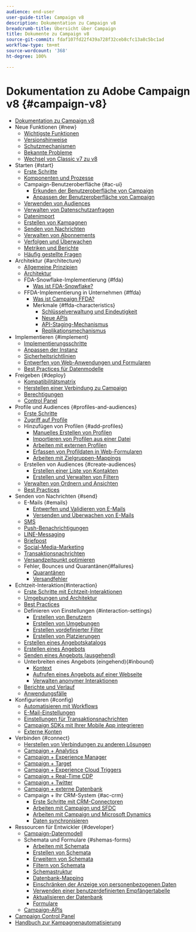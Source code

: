 ```yaml
---
audience: end-user
user-guide-title: Campaign v8
description: Dokumentation zu Campaign v8
breadcrumb-title: Übersicht über Campaign
title: Dokumente zu Campaign v8
source-git-commit: fdaf107fd22f439a728f32ceb8cfc13a8c5bc1ad
workflow-type: tm+mt
source-wordcount: '368'
ht-degree: 100%

---
```



# Dokumentation zu Adobe Campaign v8 {#campaign-v8}

+ [Dokumentation zu Campaign v8](campaign-home.md)
+ Neue Funktionen {#new}
   + [Wichtigste Funktionen](start/whats-new.md)
   + [Versionshinweise](start/release-notes.md)
   + [Schutzmechanismen](start/ac-guardrails.md)
   + [Bekannte Probleme](start/known-issues.md)
   + [Wechsel von Classic v7 zu v8](start/v7-to-v8.md)
+ Starten {#start}
   + [Erste Schritte](start/get-started.md)
   + [Komponenten und Prozesse](start/ac-components.md)
   + Campaign-Benutzeroberfläche {#ac-ui}
      + [Erkunden der Benutzeroberfläche von Campaign](start/campaign-ui.md)
      + [Anpassen der Benutzeroberfläche von Campaign](start/customize-ui.md)
   + [Verwenden von Audiences](start/audiences.md)
   + [Verwalten von Datenschutzanfragen](start/privacy.md)
   + [Datenimport](start/import.md)
   + [Erstellen von Kampagnen](start/campaigns.md)
   + [Senden von Nachrichten](start/create-message.md)
   + [Verwalten von Abonnements](start/subscriptions.md)
   + [Verfolgen und Überwachen](start/tracking.md)
   + [Metriken und Berichte](start/reporting.md)
   + [Häufig gestellte Fragen](start/campaign-faq.md)
+ Architektur {#architecture}
   + [Allgemeine Prinzipien](architecture/general-architecture.md)
   + [Architektur](architecture/architecture.md)
   + FDA-Snowflake-Implementierung {#fda}
      + [Was ist FDA-Snowflake?](architecture/fda-deployment.md)
   + FFDA-Implementierung in Unternehmen {#ffda}
      + [Was ist Campaign FFDA?](architecture/enterprise-deployment.md)
      + Merkmale {#ffda-characteristics}
         + [Schlüsselverwaltung und Eindeutigkeit](architecture/keys.md)
         + [Neue APIs](architecture/new-apis.md)
         + [API-Staging-Mechanismus](architecture/staging.md)
         + [Replikationsmechanismus](architecture/replication.md)
+ Implementieren {#implement}
   + [Implementierungsschritte](start/implement.md)
   + [Anpassen der Instanz](dev/customize.md)
   + [Sicherheitsrichtlinien](config/security.md)
   + [Entwerfen von Web-Anwendungen und Formularen](dev/webapps.md)
   + [Best Practices für Datenmodelle](dev/datamodel-best-practices.md)
+ Freigeben {#deploy}
   + [Kompatibilitätsmatrix](start/compatibility-matrix.md)
   + [Herstellen einer Verbindung zu Campaign](start/connect.md)
   + [Berechtigungen](start/permissions.md)
   + [Control Panel](config/self-service.md)
+ Profile und Audiences {#profiles-and-audiences}
   + [Erste Schritte](audiences/gs-audiences.md)
   + [Zugriff auf Profile](audiences/view-profiles.md)
   + Hinzufügen von Profilen {#add-profiles}
      + [Manuelles Erstellen von Profilen](audiences/create-profiles.md)
      + [Importieren von Profilen aus einer Datei](audiences/import-profiles.md)
      + [Arbeiten mit externen Profilen](audiences/external-profiles.md)
      + [Erfassen von Profildaten in Web-Formularen](audiences/collect-profiles.md)
      + [Arbeiten mit Zielgruppen-Mappings](audiences/target-mappings.md)
   + Erstellen von Audiences {#create-audiences}
      + [Erstellen einer Liste von Kontakten](audiences/create-audiences.md)
      + [Erstellen und Verwalten von Filtern](audiences/create-filters.md)
   + [Verwalten von Ordnern und Ansichten](audiences/folders-and-views.md)
   + [Best Practices](audiences/audiences-best-practices.md)
+ Senden von Nachrichten {#send}
   + E-Mails {#emails}
      + [Entwerfen und Validieren von E-Mails](send/email.md)
      + [Versenden und Überwachen von E-Mails](send/send.md)
   + [SMS](send/sms.md)
   + [Push-Benachrichtigungen ](send/push.md)
   + [LINE-Messaging](send/line.md)
   + [Briefpost](send/direct-mail.md)
   + [Social-Media-Marketing](send/twitter.md)
   + [Transaktionsnachrichten](send/transactional.md)
   + [Versandzeitpunkt optimieren](send/predictive.md)
   + Fehler, Bounces und Quarantänen{#failures}
      + [Quarantänen](send/quarantines.md)
      + [Versandfehler](send/delivery-failures.md)
+ Echtzeit-Interaktion{#interaction}
   + [Erste Schritte mit Echtzeit-Interaktionen](interaction/interaction.md)
   + [Umgebungen und Architektur](interaction/interaction-architecture.md)
   + [Best Practices](interaction/interaction-best-practices.md)
   + Definieren von Einstellungen {#interaction-settings}
      + [Erstellen von Benutzern](interaction/interaction-operators.md)
      + [Erstellen von Umgebungen](interaction/interaction-env.md)
      + [Erstellen vordefinierter Filter](interaction/interaction-predefined-filters.md)
      + [Erstellen von Platzierungen](interaction/interaction-offer-spaces.md)
   + [Erstellen eines Angebotskatalogs](interaction/interaction-offer-catalog.md)
   + [Erstellen eines Angebots](interaction/interaction-offer.md)
   + [Senden eines Angebots    (ausgehend)](interaction/interaction-send-offers.md)
   + Unterbreiten eines Angebots (eingehend){#inbound}
      + [Kontext](interaction/interaction-present-offers.md)
      + [Aufrufen eines Angebots auf einer Webseite](interaction/interaction-integration.md)
      + [Verwalten anonymer Interaktionen](interaction/anonymous-interactions.md)
   + [Berichte und Verlauf](interaction/interaction-tracking.md)
   + [Anwendungsfälle](interaction/interaction-use-cases.md)
+ Konfigurieren {#config}
   + [Automatisieren mit Workflows](config/workflows.md)
   + [E-Mail-Einstellungen](config/email-settings.md)
   + [Einstellungen für Transaktionsnachrichten](config/transactional-msg-settings.md)
   + [Campaign SDKs mit Ihrer Mobile App integrieren](config/push-config.md)
   + [Externe Konten](config/external-accounts.md)
+ Verbinden {#connect}
   + [Herstellen von Verbindungen zu anderen Lösungen](connect/integration.md)
   + [Campaign + Analytics](connect/ac-aa.md)
   + [Campaign + Experience Manager](connect/ac-aem.md)
   + [Campaign + Target](connect/ac-at.md)
   + [Campaign + Experience Cloud Triggers](connect/ac-triggers.md)
   + [Campaign + Real-Time CDP](connect/ac-rtcdp.md)
   + [Campaign + Twitter](connect/ac-tw.md)
   + [Campaign + externe Datenbank](connect/fda.md)
   + Campaign + Ihr CRM-System   {#ac-crm}
      + [Erste Schritte mit CRM-Connectoren](connect/crm.md)
      + [Arbeiten mit Campaign und SFDC](connect/ac-sfdc.md)
      + [Arbeiten mit Campaign und Microsoft Dynamics](connect/ac-ms-dyn.md)
      + [Daten synchronisieren](connect/crm-data-sync.md)
+ Ressourcen für Entwickler {#developer}
   + [Campaign-Datenmodell](dev/datamodel.md)
   + Schemata und Formulare {#shemas-forms}
      + [Arbeiten mit Schemata](dev/schemas.md)
      + [Erstellen von Schemata](dev/create-schema.md)
      + [Erweitern von Schemata](dev/extend-schema.md)
      + [Filtern von Schemata](dev/filter-schema.md)
      + [Schemastruktur](dev/schema-structure.md)
      + [Datenbank-Mapping](dev/database-mapping.md)
      + [Einschränken der Anzeige von personenbezogenen Daten](dev/restrict-pi-view.md)
      + [Verwenden einer benutzerdefinierten Empfängertabelle](dev/custom-recipient.md)
      + [Aktualisieren der Datenbank](dev/update-database-structure.md)
      + [Formulare](dev/forms.md)
   + [Campaign-APIs](dev/api.md)
+ [Campaign Control Panel](https://experienceleague.adobe.com/docs/control-panel/using/control-panel-home.html?lang=de)
+ [Handbuch zur Kampagnenautomatisierung](https://experienceleague.adobe.com/docs/campaign/automation/home.html?lang=de)
